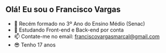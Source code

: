 ## Olá! Eu sou o Francisco Vargas

- 🔭 Recém formado no 3º Ano do Ensino Médio (Senac)
- 🌱 Estudando Front-end e Back-end por conta
- 📫 Contate-me no email: franciscovargasmarcal@gmail.com
- 😎 Tenho 17 anos
